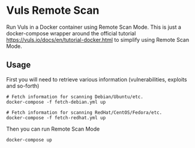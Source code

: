 # Vuls Remote Scan

Run Vuls in a Docker container using Remote Scan Mode. This is just a docker-compose wrapper around the official tutorial https://vuls.io/docs/en/tutorial-docker.html to simplify using Remote Scan Mode.

## Usage

First you will need to retrieve various information (vulnerabilities, exploits and so-forth)

    # Fetch information for scanning Debian/Ubuntu/etc.
    docker-compose -f fetch-debian.yml up

    # Fetch information for scanning RedHat/CentOS/Fedora/etc.
    docker-compose -f fetch-redhat.yml up

Then you can run Remote Scan Mode

    docker-compose up
